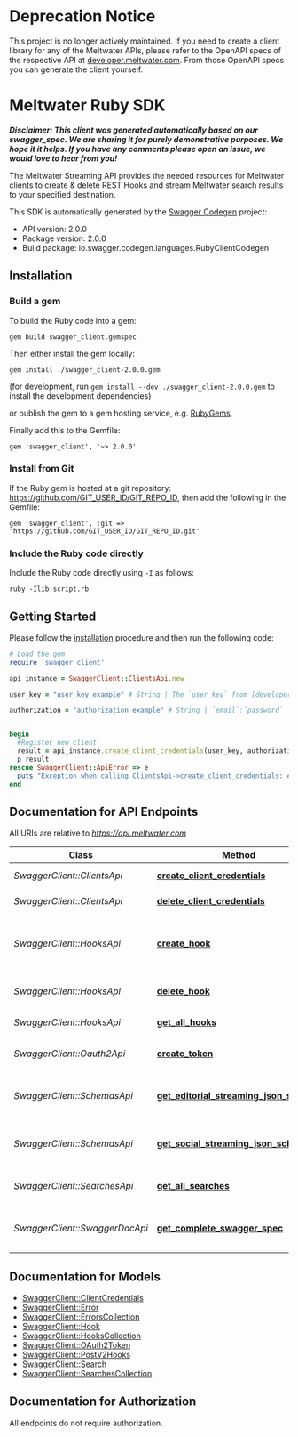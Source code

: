 # Deprecation Notice

This project is no longer actively maintained. If you need to create a client library for any of the Meltwater APIs, please refer to the OpenAPI specs of the respective API at [developer.meltwater.com](https://developer.meltwater.com/). From those OpenAPI specs you can generate the client yourself.

# Meltwater Ruby SDK

_**Disclaimer: This client was generated automatically based on our swagger_spec. We are sharing it for purely demonstrative purposes. We hope it it helps. If you have any comments please open an issue, we would love to hear from you!**_

The Meltwater Streaming API provides the needed resources for Meltwater clients to create & delete REST Hooks and stream Meltwater search results to your specified destination.

This SDK is automatically generated by the [Swagger Codegen](https://github.com/swagger-api/swagger-codegen) project:

- API version: 2.0.0
- Package version: 2.0.0
- Build package: io.swagger.codegen.languages.RubyClientCodegen

## Installation

### Build a gem

To build the Ruby code into a gem:

```shell
gem build swagger_client.gemspec
```

Then either install the gem locally:

```shell
gem install ./swagger_client-2.0.0.gem
```
(for development, run `gem install --dev ./swagger_client-2.0.0.gem` to install the development dependencies)

or publish the gem to a gem hosting service, e.g. [RubyGems](https://rubygems.org/).

Finally add this to the Gemfile:

    gem 'swagger_client', '~> 2.0.0'

### Install from Git

If the Ruby gem is hosted at a git repository: https://github.com/GIT_USER_ID/GIT_REPO_ID, then add the following in the Gemfile:

    gem 'swagger_client', :git => 'https://github.com/GIT_USER_ID/GIT_REPO_ID.git'

### Include the Ruby code directly

Include the Ruby code directly using `-I` as follows:

```shell
ruby -Ilib script.rb
```

## Getting Started

Please follow the [installation](#installation) procedure and then run the following code:
```ruby
# Load the gem
require 'swagger_client'

api_instance = SwaggerClient::ClientsApi.new

user_key = "user_key_example" # String | The `user_key` from [developer.meltwater.com](https://developer.meltwater.com/admin/applications/).

authorization = "authorization_example" # String | `email`:`password`    Basic Auth (RFC2617) credentials. Must contain the realm `Basic` followed by a  Base64-encoded `email`:`password` pair using your Meltwater credentials.    #### Example:        Basic bXlfZW1haWxAZXhhbXJzZWNyZXQ=


begin
  #Register new client
  result = api_instance.create_client_credentials(user_key, authorization)
  p result
rescue SwaggerClient::ApiError => e
  puts "Exception when calling ClientsApi->create_client_credentials: #{e}"
end

```

## Documentation for API Endpoints

All URIs are relative to *https://api.meltwater.com*

Class | Method | HTTP request | Description
------------ | ------------- | ------------- | -------------
*SwaggerClient::ClientsApi* | [**create_client_credentials**](docs/ClientsApi.md#create_client_credentials) | **POST** /v2/clients | Register new client
*SwaggerClient::ClientsApi* | [**delete_client_credentials**](docs/ClientsApi.md#delete_client_credentials) | **DELETE** /v2/clients/{client_id} | Delete client.
*SwaggerClient::HooksApi* | [**create_hook**](docs/HooksApi.md#create_hook) | **POST** /v2/hooks | Creates a hook for one of your predefined searches.
*SwaggerClient::HooksApi* | [**delete_hook**](docs/HooksApi.md#delete_hook) | **DELETE** /v2/hooks/{hook_id} | Delete an existing hook.
*SwaggerClient::HooksApi* | [**get_all_hooks**](docs/HooksApi.md#get_all_hooks) | **GET** /v2/hooks | List all hooks.
*SwaggerClient::Oauth2Api* | [**create_token**](docs/Oauth2Api.md#create_token) | **POST** /oauth2/token | Create an access token
*SwaggerClient::SchemasApi* | [**get_editorial_streaming_json_schema**](docs/SchemasApi.md#get_editorial_streaming_json_schema) | **GET** /v2/schemas/editorial_streaming.json | Editorial Streaming JSON schema
*SwaggerClient::SchemasApi* | [**get_social_streaming_json_schema**](docs/SchemasApi.md#get_social_streaming_json_schema) | **GET** /v2/schemas/social_streaming.json | Social Streaming JSON schema
*SwaggerClient::SearchesApi* | [**get_all_searches**](docs/SearchesApi.md#get_all_searches) | **GET** /v2/searches | List your saved searches.
*SwaggerClient::SwaggerDocApi* | [**get_complete_swagger_spec**](docs/SwaggerDocApi.md#get_complete_swagger_spec) | **GET** /v2/swagger_doc | Meltwater API Swagger Spec


## Documentation for Models

 - [SwaggerClient::ClientCredentials](docs/ClientCredentials.md)
 - [SwaggerClient::Error](docs/Error.md)
 - [SwaggerClient::ErrorsCollection](docs/ErrorsCollection.md)
 - [SwaggerClient::Hook](docs/Hook.md)
 - [SwaggerClient::HooksCollection](docs/HooksCollection.md)
 - [SwaggerClient::OAuth2Token](docs/OAuth2Token.md)
 - [SwaggerClient::PostV2Hooks](docs/PostV2Hooks.md)
 - [SwaggerClient::Search](docs/Search.md)
 - [SwaggerClient::SearchesCollection](docs/SearchesCollection.md)


## Documentation for Authorization

 All endpoints do not require authorization.
